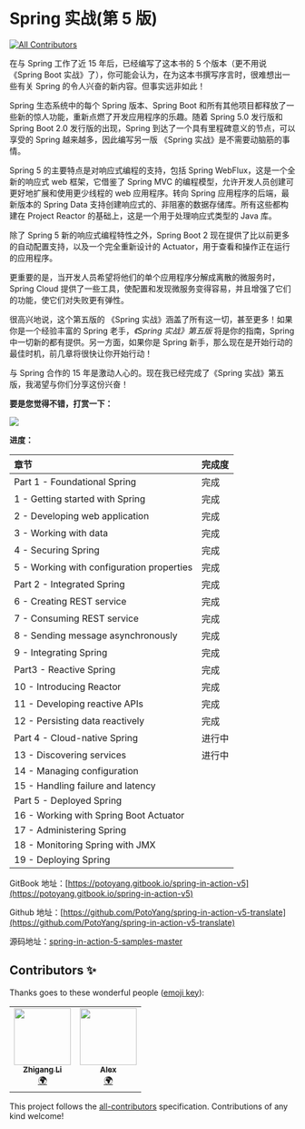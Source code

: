 # Spring 实战\(第 5 版\)
<!-- ALL-CONTRIBUTORS-BADGE:START - Do not remove or modify this section -->
[![All Contributors](https://img.shields.io/badge/all_contributors-2-orange.svg?style=flat-square)](#contributors-)
<!-- ALL-CONTRIBUTORS-BADGE:END -->

在与 Spring 工作了近 15 年后，已经编写了这本书的 5 个版本（更不用说《Spring Boot 实战》了），你可能会认为，在为这本书撰写序言时，很难想出一些有关 Spring 的令人兴奋的新内容。但事实远非如此！

Spring 生态系统中的每个 Spring 版本、Spring Boot 和所有其他项目都释放了一些新的惊人功能，重新点燃了开发应用程序的乐趣。随着 Spring 5.0 发行版和 Spring Boot 2.0 发行版的出现，Spring 到达了一个具有里程碑意义的节点，可以享受的 Spring 越来越多，因此编写另一版 《Spring 实战》是不需要动脑筋的事情。

Spring 5 的主要特点是对响应式编程的支持，包括 Spring WebFlux，这是一个全新的响应式 web 框架，它借鉴了 Spring MVC 的编程模型，允许开发人员创建可更好地扩展和使用更少线程的 web 应用程序。转向 Spring 应用程序的后端，最新版本的 Spring Data 支持创建响应式的、非阻塞的数据存储库。所有这些都构建在 Project Reactor 的基础上，这是一个用于处理响应式类型的 Java 库。

除了 Spring 5 新的响应式编程特性之外，Spring Boot 2 现在提供了比以前更多的自动配置支持，以及一个完全重新设计的 Actuator，用于查看和操作正在运行的应用程序。

更重要的是，当开发人员希望将他们的单个应用程序分解成离散的微服务时，Spring Cloud 提供了一些工具，使配置和发现微服务变得容易，并且增强了它们的功能，使它们对失败更有弹性。

很高兴地说，这个第五版的 《Spring 实战》涵盖了所有这一切，甚至更多！如果你是一个经验丰富的 Spring 老手，_《Spring 实战》第五版_ 将是你的指南，Spring 中一切新的都有提供。另一方面，如果你是 Spring 新手，那么现在是开始行动的最佳时机，前几章将很快让你开始行动！

与 Spring 合作的 15 年是激动人心的。现在我已经完成了《Spring 实战》第五版，我渴望与你们分享这份兴奋！

**要是您觉得不错，打赏一下：**

![](.gitbook/assets/wu-biao-ti.png)

**进度：**

| 章节 | 完成度 |
| :--- | :--- |
| Part 1 - Foundational Spring | 完成 |
| 1 - Getting started with Spring | 完成 |
| 2 - Developing web application | 完成 |
| 3 - Working with data | 完成 |
| 4 - Securing Spring | 完成 |
| 5 - Working with configuration properties | 完成 |
| Part 2 - Integrated Spring | 完成 |
| 6 - Creating REST service | 完成 |
| 7 - Consuming REST service | 完成 |
| 8 - Sending message asynchronously | 完成 |
| 9 - Integrating Spring | 完成 |
| Part3 - Reactive Spring | 完成 |
| 10 - Introducing Reactor | 完成 |
| 11 - Developing reactive APIs | 完成 |
| 12 - Persisting data reactively | 完成 |
| Part 4 - Cloud-native Spring | 进行中 |
| 13 - Discovering services | 进行中 |
| 14 - Managing configuration |  |
| 15 - Handling failure and latency |  |
| Part 5 - Deployed Spring |  |
| 16 - Working with Spring Boot Actuator |  |
| 17 - Administering Spring |  |
| 18 - Monitoring Spring with JMX |  |
| 19 - Deploying Spring |  |

GitBook 地址：[https://potoyang.gitbook.io/spring-in-action-v5](https://potoyang.gitbook.io/spring-in-action-v5)

Github 地址：[https://github.com/PotoYang/spring-in-action-v5-translate](https://github.com/PotoYang/spring-in-action-v5-translate)

源码地址：[spring-in-action-5-samples-master](https://github.com/PotoYang/spring-in-action-v5-translate/tree/master/spring-in-action-5-samples-master)


## Contributors ✨

Thanks goes to these wonderful people ([emoji key](https://allcontributors.org/docs/en/emoji-key)):

<!-- ALL-CONTRIBUTORS-LIST:START - Do not remove or modify this section -->
<!-- prettier-ignore-start -->
<!-- markdownlint-disable -->
<table>
  <tr>
    <td align="center"><a href="https://github.com/LeonLi0102"><img src="https://avatars.githubusercontent.com/u/6302034?v=4?s=100" width="100px;" alt=""/><br /><sub><b>Zhigang Li</b></sub></a><br /><a href="#translation-LeonLi0102" title="Translation">🌍</a></td>
    <td align="center"><a href="https://github.com/alexdyysp"><img src="https://avatars.githubusercontent.com/u/26864312?v=4?s=100" width="100px;" alt=""/><br /><sub><b>Alex</b></sub></a><br /><a href="#translation-alexdyysp" title="Translation">🌍</a></td>
  </tr>
</table>

<!-- markdownlint-restore -->
<!-- prettier-ignore-end -->

<!-- ALL-CONTRIBUTORS-LIST:END -->

This project follows the [all-contributors](https://github.com/all-contributors/all-contributors) specification. Contributions of any kind welcome!